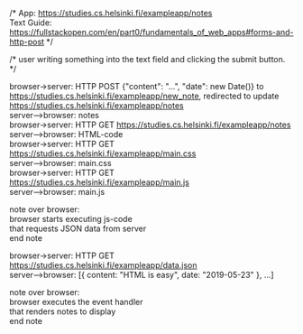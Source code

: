 /* App: https://studies.cs.helsinki.fi/exampleapp/notes  
Text Guide: https://fullstackopen.com/en/part0/fundamentals_of_web_apps#forms-and-http-post */  

/* user writing something into the text field and clicking the submit button. */  

browser->server: HTTP POST {"content": "...", "date": new Date()} to https://studies.cs.helsinki.fi/exampleapp/new_note, redirected to update https://studies.cs.helsinki.fi/exampleapp/notes  
server-->browser: notes  
browser->server: HTTP GET https://studies.cs.helsinki.fi/exampleapp/notes  
server-->browser: HTML-code  
browser->server: HTTP GET https://studies.cs.helsinki.fi/exampleapp/main.css  
server-->browser: main.css  
browser->server: HTTP GET https://studies.cs.helsinki.fi/exampleapp/main.js  
server-->browser: main.js  

note over browser:  
browser starts executing js-code  
that requests JSON data from server  
end note  

browser->server: HTTP GET https://studies.cs.helsinki.fi/exampleapp/data.json  
server-->browser: [{ content: "HTML is easy", date: "2019-05-23" }, ...]  

note over browser:  
browser executes the event handler  
that renders notes to display  
end note  
